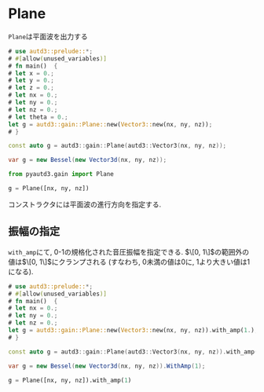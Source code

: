 # Plane

`Plane`は平面波を出力する

```rust
# use autd3::prelude::*;
# #[allow(unused_variables)]
# fn main()  {
# let x = 0.;
# let y = 0.;
# let z = 0.;
# let nx = 0.;
# let ny = 0.;
# let nz = 0.;
# let theta = 0.;
let g = autd3::gain::Plane::new(Vector3::new(nx, ny, nz));
# }
```

```cpp
const auto g = autd3::gain::Plane(autd3::Vector3(nx, ny, nz));
```

```cs
var g = new Bessel(new Vector3d(nx, ny, nz));
```

```python
from pyautd3.gain import Plane

g = Plane([nx, ny, nz])
```

コンストラクタには平面波の進行方向を指定する.

## 振幅の指定

`with_amp`にて, 0-1の規格化された音圧振幅を指定できる.
$\[0, 1\]$の範囲外の値は$\[0, 1\]$にクランプされる (すなわち, $0$未満の値は$0$に, $1$より大きい値は$1$になる).

```rust
# use autd3::prelude::*;
# #[allow(unused_variables)]
# fn main()  {
# let nx = 0.;
# let ny = 0.;
# let nz = 0.;
let g = autd3::gain::Plane::new(Vector3::new(nx, ny, nz)).with_amp(1.);
# }
```

```cpp
const auto g = autd3::gain::Plane(autd3::Vector3(nx, ny, nz)).with_amp(1);
```

```cs
var g = new Bessel(new Vector3d(nx, ny, nz)).WithAmp(1);
```

```python
g = Plane([nx, ny, nz]).with_amp(1)
```
